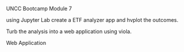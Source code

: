 UNCC Bootcamp Module 7

using Jupyter Lab create a ETF analyzer app and hvplot the outcomes.

Turb the analysis into a web application using viola.

Web Application 
